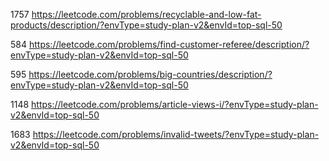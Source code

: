 1757
https://leetcode.com/problems/recyclable-and-low-fat-products/description/?envType=study-plan-v2&envId=top-sql-50

584
https://leetcode.com/problems/find-customer-referee/description/?envType=study-plan-v2&envId=top-sql-50

595
https://leetcode.com/problems/big-countries/description/?envType=study-plan-v2&envId=top-sql-50

1148
https://leetcode.com/problems/article-views-i/?envType=study-plan-v2&envId=top-sql-50

1683
https://leetcode.com/problems/invalid-tweets/?envType=study-plan-v2&envId=top-sql-50

